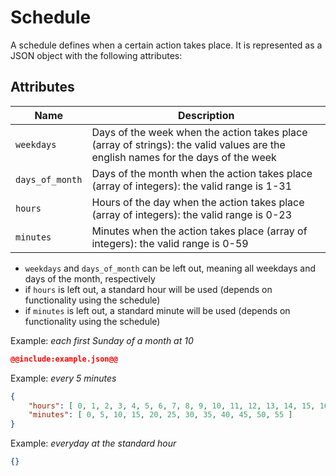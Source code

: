 # Schedule

A schedule defines when a certain action takes place. It is represented as a JSON object with the following attributes:

## Attributes

| Name            | Description |
|-----------------|-------------|
| `weekdays`      | Days of the week when the action takes place (array of strings): the valid values are the english names for the days of the week |
| `days_of_month` | Days of the month when the action takes place (array of integers): the valid range is 1-31 |
| `hours`         | Hours of the day when the action takes place (array of integers): the valid range is 0-23 |
| `minutes`       | Minutes when the action takes place (array of integers): the valid range is 0-59 |

- `weekdays` and `days_of_month` can be left out, meaning all weekdays and days of the month, respectively
- if `hours` is left out, a standard hour will be used (depends on functionality using the schedule)
- if `minutes` is left out, a standard minute will be used (depends on functionality using the schedule)

Example: *each first Sunday of a month at 10*

~~~~json
@@include:example.json@@
~~~~

Example: *every 5 minutes*

~~~~json
{
	"hours": [ 0, 1, 2, 3, 4, 5, 6, 7, 8, 9, 10, 11, 12, 13, 14, 15, 16, 17, 18, 19, 20, 21, 22, 23 ],
	"minutes": [ 0, 5, 10, 15, 20, 25, 30, 35, 40, 45, 50, 55 ]
}
~~~~

Example: *everyday at the standard hour*

~~~~json
{}
~~~~

